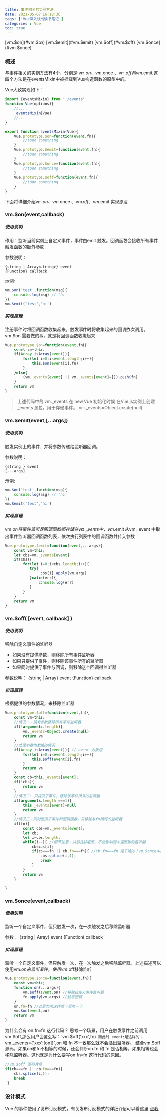 ```yaml
---
title: 事件相关的实例方法
date: 2021-05-07 16:18:36
tags: ['Vue深入浅出读书笔记']
categories : Vue
toc: true
---
```


[vm.$on](#vm.$on)
[vm.$emit](#vm.$emit)
[vm.$off](#vm.$off)
[vm.$once](#vm.$once)

### 概述
与事件相关的实例方法有4个，分别是:vm.$on 、 vm.$once 、vm.$off 和 vm.$emit,这四个方法是在eventsMixin中被挂载到Vue构造函数的原型中的。

Vue大致实现如下：
```js
import {eventsMixin} from './events'
function Vue(options){
    //....
     eventsMixin(Vue)
    //...
}
```
```js
export function eventsMixin(Vue){
    Vue.prototype.$on=function(event,fn){
        //todo something
    }
    Vue.prototype.$emit=function(event,fn){
        //todo something
    }
    Vue.prototype.$once=function(event,fn){
        //todo something
    }
    Vue.prototype.$off=function(event,fn){
        //todo something
    }
}
```

下面将详细介绍vm.$on 、 vm.$once 、vm.$off 、vm.$emit 实现原理

### <div id="vm.$on">vm.$on(event,callback)</div>

##### 使用说明

作用：监听当前实例上自定义事件，事件由emit 触发。回调函数会接收所有事件触发函数的额外参数

参数说明：
```
{string | Array<string>} event
{Function} callback
```

示例:
```js
vm.$on('test',function(msg){
    console.log(msg) // 'hi'
})
vm.$emit('test','hi')
```

##### 实现原理
注册事件时将回调函数收集起来，触发事件时将收集起来的回调依次调用。
vm.$on 需要做的事，就是将回调函数收集起来

```js
Vue.prototype.$on=function(event,fn){
    const vm=this;
    if(Array.isArray(event)){
        for(let i=0;i<event.length;i++){
            this.$on(event[i],fn)
        }
    }else{
        (vm._events[event] || vm._events[event]=[]).push(fn)
    }
    return vm
}
```
> 上述代码中的 vm._events 在 new Vue 初始化时候 在Vue.js实例上创建_events 属性，用于存储事件。 vm._events=Object.create(null)


### <div id="vm.$emit">vm.$emit(event,[...args])</div>

##### 使用说明
触发实例上的事件，并将参数传递给监听器回调。

参数说明：
```
{string } event
[...args]
```

示例:
```js
vm.$on('test',function(msg){
    console.log(msg) // 'hi'
})
vm.$emit('test','hi')
```
##### 实现原理
vm.$on 将事件监听器回调函数都存储在vm._events 中，vm.$emit 从vm._event 中取出事件监听器回调函数列表，依次执行列表中的回调函数并传入参数

```js
Vue.prototype.$emit=function(event,...args){
    const vm=this;
    let cbs=vm._events[event]
    if(cbs){
        for(let i=0;i<cbs.length;i++){
           try{
                cbs[i].apply(vm,args)
           }catch(err){
               console.log(err)
           }
        }
    }
    return vm
}
```


### <div id="vm.$off">vm.$off( [event, callback] )</div>
##### 使用说明
移除自定义事件的监听器
- 如果没有提供参数，则移除所有事件监听器
- 如果只提供了事件，则移除该事件所有的监听器
- 如果同时提供了事件与回调，则移除这个回调得监听器

参数说明：
{string | Array<string>} event
{Function} callback

##### 实现原理
根据提供的参数情况，来移除监听器
```js
Vue.prototype.$off=function(event,fn){
    const vm=this;
    //情况一：没有参数移除所有事件监听器
    if(!arguments.length){ 
        vm._events=Object.create(null)
        return vm
    }
    //处理参数为数组的情况
    if(Array.isArray(event)){ // event 为数组
        for(let i=0;i<event.length;i++){
            this.$off(event[i],fn)
        }
        return vm
    }
    const cb=this._events[event];
    if(!cbs){
        return vm
    }
    //情况二: 只提供了事件，移除该事件所有的监听器
    if(arguments.length ===1){ 
        this._events[event]=null
        return vm
    }
    //情况三：同时提供了事件和回调函数，只移除与fn相同的监听器
    if(fn){ 
        const cbs=vm._events[event];
        let cb;
        let i=cbs.length;
        while(i--){ //细节注意：从后往前遍历，不会影响到未遍历到的监听器
            cb=cbs[i];
            if(cb===fn || cb.fn===fn){ //cb.fn===fn 是干啥的？vm.$once中具体讲解
                cbs.splice(i,1);
                break
            }
        }
        return vm
    }

}
```

### <div id="vm.$once">vm.$once(event,callback)</div>

##### 使用说明
监听一个自定义事件，但只触发一次，在一次触发之后移除监听器

参数：
{string | Array<string>} event
{Function} callback

##### 实现原理
监听一个自定义事件，但只触发一次，在一次触发之后移除监听器。上述描述可以使用vm.$on 来监听事件， 使用vm.$off移除监听

```js
Vue.prototype.$once=function(event,fn){
    const vm=this;
    function on(...args){
        vm.$off(event,on) //移除自定义事件监听器
        fn.apply(vm,args) //触发回调
    }
    on.fn=fn //这里为啥这样呢？思考一下
    vm.$on(event,on)
    return vm
}
```

为什么会有 on.fn=fn  这行代码？
思考一个场景，用户在触发事件之前调用vm.$off,那么用户会这么写：`vm.$off('xxx',fn)`
而此时_events是这样的：`vm._events={'xxx':[on]}`,on 和 fn 不一致那么就不会溢出监听器。
结合vm.$off源码，如果on和fn不相等的时候，还会判断on.fn 和 fn 是否相等，如果相等也会移除监听器。这也就是为什么要写on.fn=fn 这行代码的原因。

```js
//vm.$off 源码片段
if(cb===fn || cb.fn===fn){
    cbs.splice(i,1);
    break
 }
```
### 设计模式
Vue 的事件使用了发布订阅模式，有关发布订阅模式的详细介绍可以看这里 [点我](https://www.cnblogs.com/lovesong/p/5272752.html)
